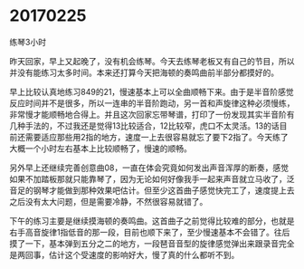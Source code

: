 # 20170225

练琴3小时

昨天回家，早上又起晚了，没有机会练琴。今天去练琴老板又有自己的节目，所以并没有能练习太多时间。本来还打算今天把海顿的奏鸣曲前半部分都摸好的。

早上比较认真地练习849的21，慢速基本上可以全曲顺畅下来。由于是半音阶感觉反应时间并不是很多，所以一连串的半音阶跑动，另一首和声旋律这种必须慢练，非常慢才能顺畅地合得上。并且这次回家忘带琴谱，打印了一份发现其实半音阶有几种手法的，不过我还是觉得13比较适合，12比较窄，虎口不太灵活。13的话目前还需要适应那些用2指的地方，速度一上去很容易就忘了要下2指了。今天练了大概一个小时左右基本上比较顺畅了，慢速的顺畅。

另外早上还继续完善创意曲08，一直在体会究竟如何发出声音浑厚的断奏，感觉如果不加踏板那就只能靠琴了，因为无论如何好像我手一起来声音就立马收了，泛音足的钢琴才能做到那种效果吧估计。但至少这首曲子感觉快完工了，速度提上去之后没有太大问题，但是需要冷静，不然很容易就错了。

下午的练习主要是继续摸海顿的奏鸣曲。这首曲子之前觉得比较难的部分，也就是右手高音旋律1指低音的那一段，目前也顺下来了，至少慢速基本不会错了。往后摸了一下，基本弹到五分之二的地方，一段琶音音型的旋律感觉弹出来跟录音完全是两回事，估计这个受速度的影响好大，慢了真的什么都听不到。
